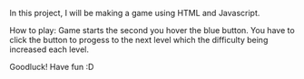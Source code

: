 In this project, I will be making a game using HTML and Javascript. 

How to play:
Game starts the second you hover the blue button.
You have to click the button to progess to the next level which the difficulty being increased each level.

Goodluck! Have fun :D